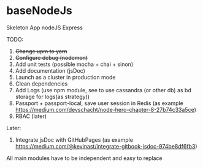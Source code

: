 # baseNodeJs
Skeleton App nodeJS Express

TODO:
1. ~~Change upm to yarn~~
2. ~~Configure debug (nodemon)~~
3. Add unit tests (possible mocha + chai + sinon)
4. Add documentation (jsDoc)
5. Launch as a cluster in production mode
6. Clean dependencies
6. Add Logs (use npm module, see to use cassandra (or other db) as bd storage for logs(as strategy))
7. Passport + passport-local, save user session in Redis (as example https://medium.com/devschacht/node-hero-chapter-8-27b74c33a5ce)
8. RBAC (later)


Later:
1. Integrate jsDoc with GitHubPages (as example https://medium.com/@kevinast/integrate-gitbook-jsdoc-974be8df6fb3)


All main modules have to be independent and easy to replace
